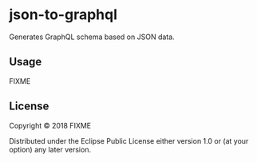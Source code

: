 # json-to-graphql

Generates GraphQL schema based on JSON data.

## Usage

FIXME

## License

Copyright © 2018 FIXME

Distributed under the Eclipse Public License either version 1.0 or (at
your option) any later version.
